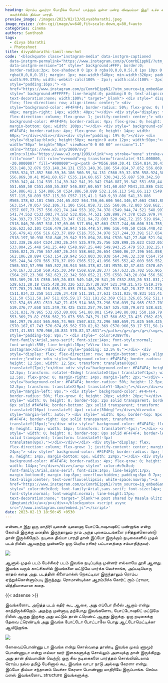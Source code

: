 ```yaml
---
heading: ரொம்ப ஓவர்ரா போறீங்க போல! பாத்ரூம் குள்ள பண்ற விஷயம்மா இது! உச்ச கட்ட
  கவர்ச்சியில் திவ்யா பாரதி.
preview_image: /images/2023/02/13/divyabharathi.jpeg
image_resize: /cdn-cgi/image/w=640,fit=scale-down,q=80,f=auto
categories: cinema
authors: Santhosh
tags:
  - divya bharathi
  - Photoshoot
title: divyabharathi-tamil-new-hot
code: '<blockquote class="instagram-media" data-instgrm-captioned
  data-instgrm-permalink="https://www.instagram.com/p/ComrbEippNI/?utm_source=ig_embed&amp;utm_campaign=loading"
  data-instgrm-version="14" style=" background:#FFF; border:0;
  border-radius:3px; box-shadow:0 0 1px 0 rgba(0,0,0,0.5),0 1px 10px 0
  rgba(0,0,0,0.15); margin: 1px; max-width:540px; min-width:326px; padding:0;
  width:99.375%; width:-webkit-calc(100% - 2px); width:calc(100% - 2px);"><div
  style="padding:16px;"> <a
  href="https://www.instagram.com/p/ComrbEippNI/?utm_source=ig_embed&amp;utm_campaign=loading"
  style=" background:#FFFFFF; line-height:0; padding:0 0; text-align:center;
  text-decoration:none; width:100%;" target="_blank"> <div style=" display:
  flex; flex-direction: row; align-items: center;"> <div
  style="background-color: #F4F4F4; border-radius: 50%; flex-grow: 0; height:
  40px; margin-right: 14px; width: 40px;"></div> <div style="display: flex;
  flex-direction: column; flex-grow: 1; justify-content: center;"> <div style="
  background-color: #F4F4F4; border-radius: 4px; flex-grow: 0; height: 14px;
  margin-bottom: 6px; width: 100px;"></div> <div style=" background-color:
  #F4F4F4; border-radius: 4px; flex-grow: 0; height: 14px; width:
  60px;"></div></div></div><div style="padding: 19% 0;"></div> <div
  style="display:block; height:50px; margin:0 auto 12px; width:50px;"><svg
  width="50px" height="50px" viewBox="0 0 60 60" version="1.1"
  xmlns="https://www.w3.org/2000/svg"
  xmlns:xlink="https://www.w3.org/1999/xlink"><g stroke="none" stroke-width="1"
  fill="none" fill-rule="evenodd"><g transform="translate(-511.000000,
  -20.000000)" fill="#000000"><g><path d="M556.869,30.41 C554.814,30.41
  553.148,32.076 553.148,34.131 C553.148,36.186 554.814,37.852 556.869,37.852
  C558.924,37.852 560.59,36.186 560.59,34.131 C560.59,32.076 558.924,30.41
  556.869,30.41 M541,60.657 C535.114,60.657 530.342,55.887 530.342,50
  C530.342,44.114 535.114,39.342 541,39.342 C546.887,39.342 551.658,44.114
  551.658,50 C551.658,55.887 546.887,60.657 541,60.657 M541,33.886 C532.1,33.886
  524.886,41.1 524.886,50 C524.886,58.899 532.1,66.113 541,66.113 C549.9,66.113
  557.115,58.899 557.115,50 C557.115,41.1 549.9,33.886 541,33.886
  M565.378,62.101 C565.244,65.022 564.756,66.606 564.346,67.663 C563.803,69.06
  563.154,70.057 562.106,71.106 C561.058,72.155 560.06,72.803 558.662,73.347
  C557.607,73.757 556.021,74.244 553.102,74.378 C549.944,74.521 548.997,74.552
  541,74.552 C533.003,74.552 532.056,74.521 528.898,74.378 C525.979,74.244
  524.393,73.757 523.338,73.347 C521.94,72.803 520.942,72.155 519.894,71.106
  C518.846,70.057 518.197,69.06 517.654,67.663 C517.244,66.606 516.755,65.022
  516.623,62.101 C516.479,58.943 516.448,57.996 516.448,50 C516.448,42.003
  516.479,41.056 516.623,37.899 C516.755,34.978 517.244,33.391 517.654,32.338
  C518.197,30.938 518.846,29.942 519.894,28.894 C520.942,27.846 521.94,27.196
  523.338,26.654 C524.393,26.244 525.979,25.756 528.898,25.623 C532.057,25.479
  533.004,25.448 541,25.448 C548.997,25.448 549.943,25.479 553.102,25.623
  C556.021,25.756 557.607,26.244 558.662,26.654 C560.06,27.196 561.058,27.846
  562.106,28.894 C563.154,29.942 563.803,30.938 564.346,32.338 C564.756,33.391
  565.244,34.978 565.378,37.899 C565.522,41.056 565.552,42.003 565.552,50
  C565.552,57.996 565.522,58.943 565.378,62.101 M570.82,37.631 C570.674,34.438
  570.167,32.258 569.425,30.349 C568.659,28.377 567.633,26.702 565.965,25.035
  C564.297,23.368 562.623,22.342 560.652,21.575 C558.743,20.834 556.562,20.326
  553.369,20.18 C550.169,20.033 549.148,20 541,20 C532.853,20 531.831,20.033
  528.631,20.18 C525.438,20.326 523.257,20.834 521.349,21.575 C519.376,22.342
  517.703,23.368 516.035,25.035 C514.368,26.702 513.342,28.377 512.574,30.349
  C511.834,32.258 511.326,34.438 511.181,37.631 C511.035,40.831 511,41.851
  511,50 C511,58.147 511.035,59.17 511.181,62.369 C511.326,65.562 511.834,67.743
  512.574,69.651 C513.342,71.625 514.368,73.296 516.035,74.965 C517.703,76.634
  519.376,77.658 521.349,78.425 C523.257,79.167 525.438,79.673 528.631,79.82
  C531.831,79.965 532.853,80.001 541,80.001 C549.148,80.001 550.169,79.965
  553.369,79.82 C556.562,79.673 558.743,79.167 560.652,78.425 C562.623,77.658
  564.297,76.634 565.965,74.965 C567.633,73.296 568.659,71.625 569.425,69.651
  C570.167,67.743 570.674,65.562 570.82,62.369 C570.966,59.17 571,58.147 571,50
  C571,41.851 570.966,40.831 570.82,37.631"></path></g></g></g></svg></div><div
  style="padding-top: 8px;"> <div style=" color:#3897f0;
  font-family:Arial,sans-serif; font-size:14px; font-style:normal;
  font-weight:550; line-height:18px;">View this post on
  Instagram</div></div><div style="padding: 12.5% 0;"></div> <div
  style="display: flex; flex-direction: row; margin-bottom: 14px; align-items:
  center;"><div> <div style="background-color: #F4F4F4; border-radius: 50%;
  height: 12.5px; width: 12.5px; transform: translateX(0px)
  translateY(7px);"></div> <div style="background-color: #F4F4F4; height:
  12.5px; transform: rotate(-45deg) translateX(3px) translateY(1px); width:
  12.5px; flex-grow: 0; margin-right: 14px; margin-left: 2px;"></div> <div
  style="background-color: #F4F4F4; border-radius: 50%; height: 12.5px; width:
  12.5px; transform: translateX(9px) translateY(-18px);"></div></div><div
  style="margin-left: 8px;"> <div style=" background-color: #F4F4F4;
  border-radius: 50%; flex-grow: 0; height: 20px; width: 20px;"></div> <div
  style=" width: 0; height: 0; border-top: 2px solid transparent; border-left:
  6px solid #f4f4f4; border-bottom: 2px solid transparent; transform:
  translateX(16px) translateY(-4px) rotate(30deg)"></div></div><div
  style="margin-left: auto;"> <div style=" width: 0px; border-top: 8px solid
  #F4F4F4; border-right: 8px solid transparent; transform:
  translateY(16px);"></div> <div style=" background-color: #F4F4F4; flex-grow:
  0; height: 12px; width: 16px; transform: translateY(-4px);"></div> <div
  style=" width: 0; height: 0; border-top: 8px solid #F4F4F4; border-left: 8px
  solid transparent; transform: translateY(-4px)
  translateX(8px);"></div></div></div> <div style="display: flex;
  flex-direction: column; flex-grow: 1; justify-content: center; margin-bottom:
  24px;"> <div style=" background-color: #F4F4F4; border-radius: 4px; flex-grow:
  0; height: 14px; margin-bottom: 6px; width: 224px;"></div> <div style="
  background-color: #F4F4F4; border-radius: 4px; flex-grow: 0; height: 14px;
  width: 144px;"></div></div></a><p style=" color:#c9c8cd;
  font-family:Arial,sans-serif; font-size:14px; line-height:17px;
  margin-bottom:0; margin-top:8px; overflow:hidden; padding:8px 0 7px;
  text-align:center; text-overflow:ellipsis; white-space:nowrap;"><a
  href="https://www.instagram.com/p/ComrbEippNI/?utm_source=ig_embed&amp;utm_campaign=loading"
  style=" color:#c9c8cd; font-family:Arial,sans-serif; font-size:14px;
  font-style:normal; font-weight:normal; line-height:17px;
  text-decoration:none;" target="_blank">A post shared by Masala Glitz
  (@mgtamizh)</a></p></div></blockquote> <script async
  src="//www.instagram.com/embed.js"></script>'
date: 2023-02-13 18:50:45 +0530
---
```

என்னடா இது ஒரு மாதிரி டிசைன் டிஸைனா போட்டோஷாஷூட் பண்றாங்க என்ற கேள்வி இருக்கு மனதில் இருந்தாலும் நாம் அந்த புகைப்படங்களை ரசித்துக்கொண்டு தான் இருக்கிறோம். நடிகை திவ்யா பாரதி தான் இப்போ இருக்கும் நடிகைகளில் முதல் படம் ரிலீஸ் ஆவதற்கு முன்னரே ஒரு பெரிய ரசிகர் பட்டாளத்தை சம்பாதித்தவர்.



![](/images/2023/02/13/divyabharathi-tamil-new-hot.jpeg)

ஆனால் முதல் படம் பேச்சிலர் படம் இவங்க நடிப்புக்கு முன்னர் எல்லாமே தூசி ஆனது. இவங்க வரும் காட்சிகளில் இவங்களை மட்டுமே பார்க்க வெச்சாங்க, அப்படியொரு காதல் கதை அது. படத்தின் கிளைமாக்ஸ் நெகட்டிவா இருந்தாலும் ரொம்ப ஏற்றுக்கொள்ளும்படி இருந்தது. ரொமான்டிக்கா ஆரம்பிச்சு கோர்ட் ரூம் ட்ராமா, வித்தியாசமான கதை.

{{< adsense >}}

இவங்களோட அடுத்த படம் கதிர் கூட ஆசை, அது எப்போ ரிலீஸ் ஆகும் என்று காத்திருக்கிறோம். அதற்கு முன்னாடி தற்போது இவங்களோட போட்டோஷூட் மட்டுமே ரிலீஸ் ஆகுது இருக்கு அது மட்டும் தான் ட்ரெண்ட் ஆகுது இருக்கு. ஒரு நடிகைக்கு தேவை ட்ரெண்டிங் அது இவங்க போட்டோ போட்டாலே பொது ஆட்டோமெட்டிக்கா ஆயிடுறாங்க.



![](/images/2023/02/13/divyabharathi-tamil-new-hot2.jpeg)

கோவைப்பொண்ணு டா இவங்க என்று சொல்வதை தாண்டி இவங்க முகம் ணாமூர் பொண்ணுடா என்று எல்லா ஊர் இளசுகளுக்கு சொல்லும் அளவுக்கு தான் இருக்கிறது. அது தான் திவ்யாவின் வெற்றி, ஒரு சில நடிகைகளை பார்த்தல் சொல்லிவிடலாம் ரொம்ப நல்ல தமிழ் பேசினால் கூட இவங்க வாடா நாடு அல்லது கேரளா என்று. இப்போ திவ்யா சந்தானம் வெச்சா கேரளா பொண்ணு மாதிரியே இருப்பாங்க. செம்ம ப்ளஸ் இவங்களோட structure இவங்களுக்கு.